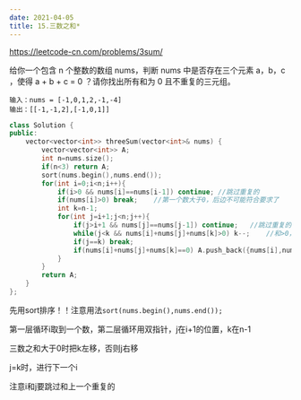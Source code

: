 ```yaml
---
date: 2021-04-05
title: 15.三数之和*
---
```


<https://leetcode-cn.com/problems/3sum/>

给你一个包含 n 个整数的数组 nums，判断 nums 中是否存在三个元素 a，b，c ，使得 a + b + c = 0 ？请你找出所有和为 0 且不重复的三元组。

```
输入：nums = [-1,0,1,2,-1,-4]
输出：[[-1,-1,2],[-1,0,1]]
```

```c++
class Solution {
public:
    vector<vector<int>> threeSum(vector<int>& nums) {
        vector<vector<int>> A;
        int n=nums.size();
        if(n<3) return A;       
        sort(nums.begin(),nums.end());
        for(int i=0;i<n;i++){
            if(i>0 && nums[i]==nums[i-1]) continue; //跳过重复的
            if(nums[i]>0) break;    //第一个数大于0，后边不可能符合要求了
            int k=n-1;
            for(int j=i+1;j<n;j++){
                if(j>i+1 && nums[j]==nums[j-1]) continue;   //跳过重复的
                while(j<k && nums[i]+nums[j]+nums[k]>0) k--;    //和>0，k--，和<0，j++
                if(j==k) break;
                if(nums[i]+nums[j]+nums[k]==0) A.push_back({nums[i],nums[j],nums[k]});
            }
        }
        return A;
    }
};
```

先用sort排序！！注意用法`sort(nums.begin(),nums.end());`

第一层循环i取到一个数，第二层循环用双指针，j在i+1的位置，k在n-1

三数之和大于0时把k左移，否则j右移

j=k时，进行下一个i

注意i和j要跳过和上一个重复的